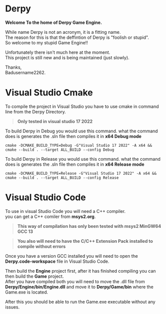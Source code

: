 # Derpy
**Welcome To the home of Derpy Game Engine.**

While name Derpy is not an acronym, it is a fitting name.\
The reason for this is that the deffintion of Derpy is "foolish or stupid".\
So welcome to my stupid Game Engine!!

Unfortunately there isn't much here at the moment. \
This project is still new and is being maintained (just slowly).

Thanks,\
Badusername2262.
# Visual Studio Cmake
To compile the project in Visual Studio you have to use cmake in command line from the Derpy Directory.

>**Only tested in visual studio 17 2022**

To build Derpy in Debug you would use this command. what the command does is generates the .sln file then compiles it in **x64 Debug mode**
```
cmake -DCMAKE_BUILD_TYPE=Debug -G"Visual Studio 17 2022" -A x64 && cmake --build . --target ALL_BUILD --config Debug
```

To build Derpy in Release you would use this command. what the command does is generates the .sln file then compiles it in **x64 Release mode**
```
cmake -DCMAKE_BUILD_TYPE=Release -G"Visual Studio 17 2022" -A x64 && cmake --build . --target ALL_BUILD --config Release
```
# Visual Studio Code
To use in visual Studio Code you will need a C++ compiler.\
you can get a C++ comiler from **msys2.org**.
>**This way of compilation has only been tested with msys2 MinGW64 GCC 13**

>**You also will need to have the C/C++ Extension Pack installed to compile without errors**

Once you have a version GCC installed you will need to open the **Derpy.code-workspace** file in Visual Studio Code.

Then build the **Engine** project first, after it has finished compiling you can then build the **Game** project.\
After you have compiled both you will need to move the .dll file from **Derpy/Engine/bin/Engine.dll** and move it to **Derpy/Game/bin** where the Game.exe is located.

After this you should be able to run the Game.exe executable without any issues.
